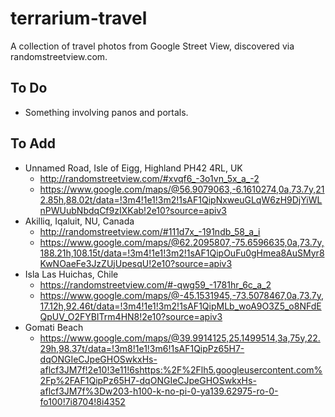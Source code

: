 # terrarium-travel
A collection of travel photos from Google Street View, discovered via randomstreetview.com.


## To Do
- Something involving panos and portals.

## To Add

- Unnamed Road, Isle of Eigg, Highland PH42 4RL, UK
  - http://randomstreetview.com/#xvqf6_-3o1vn_5x_a_-2
  - https://www.google.com/maps/@56.9079063,-6.1610274,0a,73.7y,212.85h,88.02t/data=!3m4!1e1!3m2!1sAF1QipNxweuGLqW6zH9DjYiWLnPWUubNbdqCf9zIXKab!2e10?source=apiv3
- Akilliq, Iqaluit, NU, Canada
  - http://randomstreetview.com/#111d7x_-191ndb_58_a_i
  - https://www.google.com/maps/@62.2095807,-75.6596635,0a,73.7y,188.21h,108.15t/data=!3m4!1e1!3m2!1sAF1QipOuFu0gHmea8AuSMyr8KwNOaeFe3JzZUjUpesqU!2e10?source=apiv3
- Isla Las Huichas, Chile
  - https://randomstreetview.com/#-qwg59_-1781hr_6c_a_2
  - https://www.google.com/maps/@-45.1531945,-73.5078467,0a,73.7y,17.12h,92.46t/data=!3m4!1e1!3m2!1sAF1QipMLb_woA9O3Z5_o8NFdEQpUV_O2FYBITrm4HN8!2e10?source=apiv3
- Gomati Beach
  - https://www.google.com/maps/@39.9914125,25.1499514,3a,75y,22.29h,98.37t/data=!3m8!1e1!3m6!1sAF1QipPz65H7-dqONGIeCJpeGHOSwkxHs-aflcf3JM7f!2e10!3e11!6shttps:%2F%2Flh5.googleusercontent.com%2Fp%2FAF1QipPz65H7-dqONGIeCJpeGHOSwkxHs-aflcf3JM7f%3Dw203-h100-k-no-pi-0-ya139.62975-ro-0-fo100!7i8704!8i4352
  
